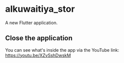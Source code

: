 # alkuwaitiya_stor

A new Flutter application.

## Close the application

You can see what's inside the app via the YouTube link:
https://youtu.be/XZvSshDwskM
